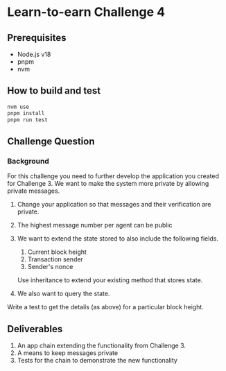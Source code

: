 # Learn-to-earn Challenge 4

## Prerequisites

- Node.js v18
- pnpm
- nvm

## How to build and test

```sh
nvm use
pnpm install
pnpm run test
```

## Challenge Question

### Background

For this challenge you need to further develop the application you created for Challenge 3.
We want to make the system more private by allowing private messages.

1. Change your application so that messages and their verification are private.

2. The highest message number per agent can be public

3. We want to extend the state stored to also include the following fields.

   1. Current block height
   2. Transaction sender
   3. Sender's nonce

   Use inheritance to extend your existing method that stores state.

4. We also want to query the state.

Write a test to get the details (as above) for a particular block height.

## Deliverables

1. An app chain extending the functionality from Challenge 3.
2. A means to keep messages private
3. Tests for the chain to demonstrate the new functionality
